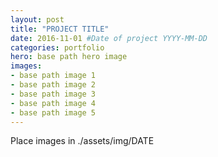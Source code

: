 ```yaml
---
layout: post
title: "PROJECT TITLE"
date: 2016-11-01 #Date of project YYYY-MM-DD
categories: portfolio
hero: base path hero image
images:
- base path image 1
- base path image 2
- base path image 3
- base path image 4
- base path image 5
---
```

Place images in ./assets/img/DATE

